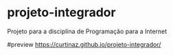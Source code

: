 # projeto-integrador
Projeto para a disciplina de Programação para a Internet

#preview
https://curtinaz.github.io/projeto-integrador/
